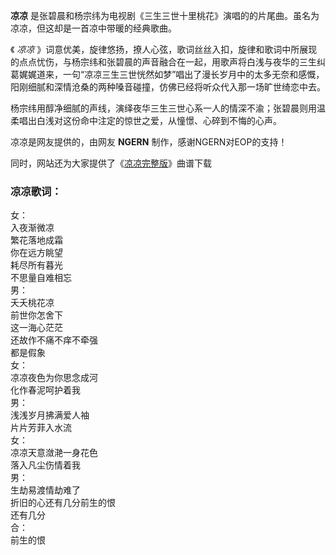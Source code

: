 

**凉凉** 是张碧晨和杨宗纬为电视剧《三生三世十里桃花》演唱的的片尾曲。虽名为凉凉，但这却是一首凉中带暖的经典歌曲。

《 _凉凉_
》词意优美，旋律悠扬，撩人心弦，歌词丝丝入扣，旋律和歌词中所展现的点点忧伤，与杨宗纬和张碧晨的声音融合在一起，用歌声将白浅与夜华的三生纠葛娓娓道来，一句“凉凉三生三世恍然如梦”唱出了漫长岁月中的太多无奈和感慨，阳刚细腻和深情沧桑的两种嗓音碰撞，仿佛已经将听众代入那一场旷世绮恋中去。

杨宗纬用醇净细腻的声线，演绎夜华三生三世心系一人的情深不渝；张碧晨则用温柔唱出白浅对这份命中注定的惊世之爱，从憧憬、心碎到不悔的心声。

凉凉是网友提供的，由网友 **NGERN** 制作，感谢NGERN对EOP的支持！

同时，网站还为大家提供了《[凉凉完整版](Music-7463-凉凉-电视剧-三生三世十里桃花-ED.html "凉凉完整版")》曲谱下载

### 凉凉歌词：

女：  
入夜渐微凉  
繁花落地成霜  
你在远方眺望  
耗尽所有暮光  
不思量自难相忘  
男：  
夭夭桃花凉  
前世你怎舍下  
这一海心茫茫  
还故作不痛不痒不牵强  
都是假象  
女：  
凉凉夜色为你思念成河  
化作春泥呵护着我  
男：  
浅浅岁月拂满爱人袖  
片片芳菲入水流  
女：  
凉凉天意潋滟一身花色  
落入凡尘伤情着我  
男：  
生劫易渡情劫难了  
折旧的心还有几分前生的恨  
还有几分  
合：  
前生的恨


